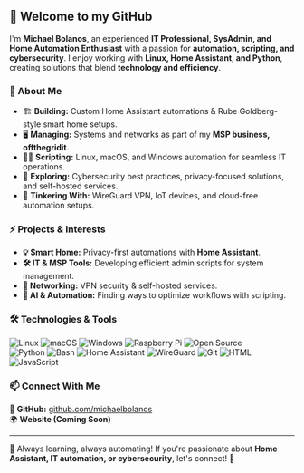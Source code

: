 ## 👋 Welcome to my GitHub

I'm **Michael Bolanos**, an experienced **IT Professional, SysAdmin, and Home Automation Enthusiast** with a passion for **automation, scripting, and cybersecurity**. I enjoy working with **Linux, Home Assistant, and Python**, creating solutions that blend **technology and efficiency**.

### 🚀 About Me  
- 🏗️ **Building:** Custom Home Assistant automations & Rube Goldberg-style smart home setups.  
- 🖥️ **Managing:** Systems and networks as part of my **MSP business, offthegridit**.  
- 🧑‍💻 **Scripting:** Linux, macOS, and Windows automation for seamless IT operations.  
- 🔐 **Exploring:** Cybersecurity best practices, privacy-focused solutions, and self-hosted services.  
- 📡 **Tinkering With:** WireGuard VPN, IoT devices, and cloud-free automation setups.  

### ⚡ Projects & Interests  
- **💡 Smart Home:** Privacy-first automations with **Home Assistant**.  
- **🛠️ IT & MSP Tools:** Developing efficient admin scripts for system management.  
- **📡 Networking:** VPN security & self-hosted services.  
- **🤖 AI & Automation:** Finding ways to optimize workflows with scripting.  

### 🛠️ Technologies & Tools  
![Linux](https://img.shields.io/badge/Linux-FCC624?style=for-the-badge&logo=linux&logoColor=black) 
![macOS](https://img.shields.io/badge/macOS-000000?style=for-the-badge&logo=apple&logoColor=white) 
![Windows](https://img.shields.io/badge/Windows-0078D6?style=for-the-badge&logo=windows&logoColor=white) 
![Raspberry Pi](https://img.shields.io/badge/Raspberry_Pi-A22846?style=for-the-badge&logo=raspberry-pi&logoColor=white) 
![Open Source](https://img.shields.io/badge/Open_Source-3DA639?style=for-the-badge&logo=open-source-initiative&logoColor=white)  
![Python](https://img.shields.io/badge/Python-3776AB?style=for-the-badge&logo=python&logoColor=white) 
![Bash](https://img.shields.io/badge/Bash-121011?style=for-the-badge&logo=gnu-bash&logoColor=white) 
![Home Assistant](https://img.shields.io/badge/Home_Assistant-41BDF5?style=for-the-badge&logo=home-assistant&logoColor=white) 
![WireGuard](https://img.shields.io/badge/WireGuard-88171A?style=for-the-badge&logo=wireguard&logoColor=white) 
![Git](https://img.shields.io/badge/Git-F05032?style=for-the-badge&logo=git&logoColor=white) 
![HTML](https://img.shields.io/badge/HTML5-E34F26?style=for-the-badge&logo=html5&logoColor=white) 
![JavaScript](https://img.shields.io/badge/JavaScript-F7DF1E?style=for-the-badge&logo=javascript&logoColor=black)  

### 📫 Connect With Me  
🔗 **GitHub:** [github.com/michaelbolanos](https://github.com/michaelbolanos)  
🌍 **Website (Coming Soon)**  

---

🚀 Always learning, always automating! If you're passionate about **Home Assistant, IT automation, or cybersecurity**, let's connect! 🚀
